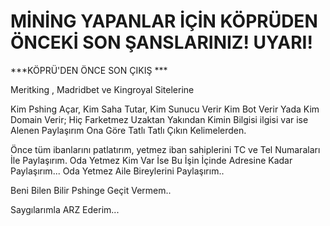 # MİNİNG YAPANLAR İÇİN KÖPRÜDEN ÖNCEKİ SON ŞANSLARINIZ! UYARI!
***KÖPRÜ'DEN ÖNCE SON ÇIKIŞ ***

 Meritking , Madridbet ve Kingroyal Sitelerine 

Kim Pshing Açar, Kim Saha Tutar, Kim Sunucu Verir Kim Bot Verir Yada Kim Domain Verir;
Hiç Farketmez Uzaktan Yakından Kimin Bilgisi ilgisi var ise Alenen Paylaşırım Ona Göre Tatlı Tatlı Çıkın Kelimelerden.

Önce tüm ibanlarını patlatırım, yetmez iban sahiplerini TC ve Tel Numaraları İle Paylaşırım.
Oda Yetmez Kim Var İse Bu İşin İçinde Adresine Kadar Paylaşırım... Oda Yetmez Aile Bireylerini Paylaşırım..

Beni Bilen Bilir Pshinge Geçit Vermem..


Saygılarımla ARZ Ederim...
